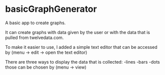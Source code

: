 # basicGraphGenerator

A basic app to create graphs.

It can create graphs with data given by the user or with the data that is pulled from twelvedata.com.

To make it easier to use,  I added a simple text editor that can be accessed by (menu -> edit -> open the text editor)

There are three ways to display the data that is collected:
  -lines
  -bars
  -dots
those can be chosen by (menu -> view)

